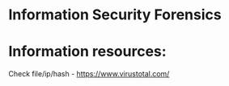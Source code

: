 # Information Security Forensics
# Information resources:
Check file/ip/hash - https://www.virustotal.com/<br>
